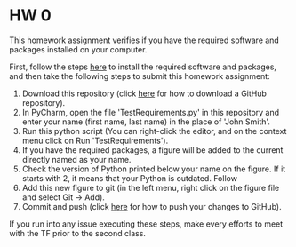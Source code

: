 # HW 0

This homework assignment verifies if you have the required software and packages 
installed on your computer.

First, follow the steps [here](https://github.com/HPM573/SoftwareRequirements/blob/master/README.md) 
to install the required software and packages, and 
then take the following steps to submit this homework assignment:
1. Download this repository (click [here](https://github.com/HPM573/BasicGitHubOperations/blob/master/README.md) 
for how to download a GitHub repository).
2. In PyCharm, open the file 'TestRequirements.py' in this repository and enter your name 
(first name, last name) in the place of 'John Smith'.
3. Run this python script (You can right-click the editor, 
and on the context menu click on Run 'TestRequirements').
4. If you have the required packages, a figure will be added to the current 
directly named as your name.
5. Check the version of Python printed below your name on the figure. 
If it starts with 2, it means that your Python is outdated. Follow
6. Add this new figure to git (in the left menu, right click on the figure file 
and select Git -> Add).
7. Commit and push (click [here](https://github.com/HPM573/BasicGitHubOperations/blob/master/README.md) 
for how to push your changes to GitHub).

If you run into any issue executing these steps, 
make every efforts to meet with the TF prior to the second class.
